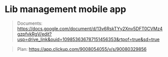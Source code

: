 # Lib management mobile app
> Documents: https://docs.google.com/document/d/13v6RskTYy2Xnv5DFT0CVMz4gzpfvkRgV/edit?usp=drive_link&ouid=109853636787151456353&rtpof=true&sd=true

> Plan: https://app.clickup.com/9008054055/v/s/90080329856
